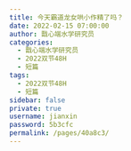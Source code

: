 ```yaml
---
title: 今天霸道龙女哄小作精了吗？
date: 2022-02-15 07:00:00
author: 戬心端水学研究员
categories: 
  - 戬心端水学研究员
  - 2022双节48H
  - 短篇
tags: 
  - 2022双节48H
  - 短篇
sidebar: false
private: true
username: jianxin
password: 5b3cfc
permalink: /pages/40a8c3/
---
```


